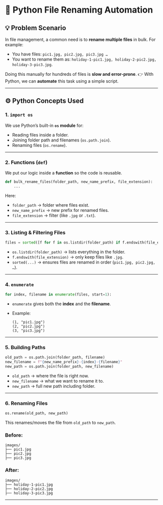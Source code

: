 # 📂 Python File Renaming Automation 

## 💡 Problem Scenario

In file management, a common need is to **rename multiple files** in bulk.
For example:

* You have files: `pic1.jpg, pic2.jpg, pic3.jpg …`
* You want to rename them as: `holiday-1-pic1.jpg, holiday-2-pic2.jpg, holiday-3-pic3.jpg`.

Doing this manually for hundreds of files is **slow and error-prone**.
👉 With Python, we can **automate** this task using a simple script.

---

## ⚙️ Python Concepts Used

### 1. `import os`

We use Python’s built-in **`os` module** for:

* Reading files inside a folder.
* Joining folder path and filenames (`os.path.join`).
* Renaming files (`os.rename`).

---

### 2. Functions (`def`)

We put our logic inside a **function** so the code is reusable.

```python
def bulk_rename_files(folder_path, new_name_prefix, file_extension):
    ...
```

Here:

* `folder_path` → folder where files exist.
* `new_name_prefix` → new prefix for renamed files.
* `file_extension` → filter (like `.jpg` or `.txt`).

---

### 3. Listing & Filtering Files

```python
files = sorted([f for f in os.listdir(folder_path) if f.endswith(file_extension)])
```

* `os.listdir(folder_path)` → lists everything in the folder.
* `f.endswith(file_extension)` → only keep files like `.jpg`.
* `sorted(...)` → ensures files are renamed in order (`pic1.jpg, pic2.jpg, …`).

---

### 4. `enumerate`

```python
for index, filename in enumerate(files, start=1):
```

* `enumerate` gives both the **index** and the **filename**.
* Example:

  ```
  (1, "pic1.jpg")
  (2, "pic2.jpg")
  (3, "pic3.jpg")
  ```

---

### 5. Building Paths

```python
old_path = os.path.join(folder_path, filename)
new_filename = f"{new_name_prefix}-{index}-{filename}"
new_path = os.path.join(folder_path, new_filename)
```

* `old_path` → where the file is right now.
* `new_filename` → what we want to rename it to.
* `new_path` → full new path including folder.

---

### 6. Renaming Files

```python
os.rename(old_path, new_path)
```

This renames/moves the file from `old_path` to `new_path`.

### Before:

```
images/
├── pic1.jpg
├── pic2.jpg
├── pic3.jpg
```

### After:

```
images/
├── holiday-1-pic1.jpg
├── holiday-2-pic2.jpg
├── holiday-3-pic3.jpg
```

---


